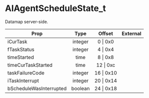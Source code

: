# AIAgentScheduleState_t

Datamap server-side.

|Prop|Type|Offset|External|
|---|:-:|:-:|--:|
|iCurTask|integer|0 \| 0x0||
|fTaskStatus|integer|4 \| 0x4||
|timeStarted|time|8 \| 0x8||
|timeCurTaskStarted|time|12 \| 0xc||
|taskFailureCode|integer|16 \| 0x10||
|iTaskInterrupt|integer|20 \| 0x14||
|bScheduleWasInterrupted|boolean|24 \| 0x18||
